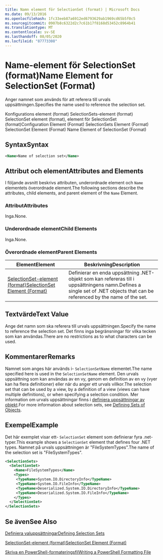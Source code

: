```yaml
---
title: Namn element för SelectionSet (format) | Microsoft Docs
ms.date: 09/13/2016
ms.openlocfilehash: 1fc33eeb87a6912ed6793629ab1969cd65b5f0c5
ms.sourcegitcommit: 0907b8c6322d2c7c61b17f8168d53452c8964b41
ms.translationtype: MT
ms.contentlocale: sv-SE
ms.lasthandoff: 08/05/2020
ms.locfileid: "87773308"
---
```

# <a name="name-element-for-selectionset-format"></a><span data-ttu-id="1aba8-102">Name-element för SelectionSet (format)</span><span class="sxs-lookup"><span data-stu-id="1aba8-102">Name Element for SelectionSet (Format)</span></span>

<span data-ttu-id="1aba8-103">Anger namnet som används för att referera till urvals uppsättningen.</span><span class="sxs-lookup"><span data-stu-id="1aba8-103">Specifies the name used to reference the selection set.</span></span>

<span data-ttu-id="1aba8-104">Konfigurations element (format) SelectionSets-element (format) SelectionSet element (format), element för SelectionSet (format)</span><span class="sxs-lookup"><span data-stu-id="1aba8-104">Configuration Element (Format) SelectionSets Element (Format) SelectionSet Element (Format) Name Element of SelectionSet (Format)</span></span>

## <a name="syntax"></a><span data-ttu-id="1aba8-105">Syntax</span><span class="sxs-lookup"><span data-stu-id="1aba8-105">Syntax</span></span>

```xml
<Name>Name of selection set</Name>
```

## <a name="attributes-and-elements"></a><span data-ttu-id="1aba8-106">Attribut och element</span><span class="sxs-lookup"><span data-stu-id="1aba8-106">Attributes and Elements</span></span>

<span data-ttu-id="1aba8-107">I följande avsnitt beskrivs attributen, underordnade element och `Name` elementets överordnade element.</span><span class="sxs-lookup"><span data-stu-id="1aba8-107">The following sections describe the attributes, child elements, and parent element of the `Name` Element.</span></span>

### <a name="attributes"></a><span data-ttu-id="1aba8-108">Attribut</span><span class="sxs-lookup"><span data-stu-id="1aba8-108">Attributes</span></span>

<span data-ttu-id="1aba8-109">Inga.</span><span class="sxs-lookup"><span data-stu-id="1aba8-109">None.</span></span>

### <a name="child-elements"></a><span data-ttu-id="1aba8-110">Underordnade element</span><span class="sxs-lookup"><span data-stu-id="1aba8-110">Child Elements</span></span>

<span data-ttu-id="1aba8-111">Inga.</span><span class="sxs-lookup"><span data-stu-id="1aba8-111">None.</span></span>

### <a name="parent-elements"></a><span data-ttu-id="1aba8-112">Överordnade element</span><span class="sxs-lookup"><span data-stu-id="1aba8-112">Parent Elements</span></span>

|<span data-ttu-id="1aba8-113">Element</span><span class="sxs-lookup"><span data-stu-id="1aba8-113">Element</span></span>|<span data-ttu-id="1aba8-114">Beskrivning</span><span class="sxs-lookup"><span data-stu-id="1aba8-114">Description</span></span>|
|-------------|-----------------|
|[<span data-ttu-id="1aba8-115">SelectionSet-element (format)</span><span class="sxs-lookup"><span data-stu-id="1aba8-115">SelectionSet Element (Format)</span></span>](./selectionset-element-format.md)|<span data-ttu-id="1aba8-116">Definierar en enda uppsättning .NET-objekt som kan refereras till i uppsättningens namn.</span><span class="sxs-lookup"><span data-stu-id="1aba8-116">Defines a single set of .NET objects that can be referenced by the name of the set.</span></span>|

## <a name="text-value"></a><span data-ttu-id="1aba8-117">Textvärde</span><span class="sxs-lookup"><span data-stu-id="1aba8-117">Text Value</span></span>

<span data-ttu-id="1aba8-118">Ange det namn som ska referera till urvals uppsättningen.</span><span class="sxs-lookup"><span data-stu-id="1aba8-118">Specify the name to reference the selection set.</span></span> <span data-ttu-id="1aba8-119">Det finns inga begränsningar för vilka tecken som kan användas.</span><span class="sxs-lookup"><span data-stu-id="1aba8-119">There are no restrictions as to what characters can be used.</span></span>

## <a name="remarks"></a><span data-ttu-id="1aba8-120">Kommentarer</span><span class="sxs-lookup"><span data-stu-id="1aba8-120">Remarks</span></span>

<span data-ttu-id="1aba8-121">Namnet som anges här används i- `SelectionSetName` elementet.</span><span class="sxs-lookup"><span data-stu-id="1aba8-121">The name specified here is used in the `SelectionSetName` element.</span></span> <span data-ttu-id="1aba8-122">Den urvals uppsättning som kan användas av en vy, genom en definition av en vy (vyer kan ha flera definitioner) eller när du anger ett urvals villkor.</span><span class="sxs-lookup"><span data-stu-id="1aba8-122">The selection set that can be used by a view, by a definition of a view (views can have multiple definitions), or when specifying a selection condition.</span></span> <span data-ttu-id="1aba8-123">Mer information om urvals uppsättningar finns i [definiera uppsättningar av objekt](./defining-selection-sets.md).</span><span class="sxs-lookup"><span data-stu-id="1aba8-123">For more information about selection sets, see [Defining Sets of Objects](./defining-selection-sets.md).</span></span>

## <a name="example"></a><span data-ttu-id="1aba8-124">Exempel</span><span class="sxs-lookup"><span data-stu-id="1aba8-124">Example</span></span>

<span data-ttu-id="1aba8-125">Det här exemplet visar ett- `SelectionSet` element som definierar fyra .net-typer.</span><span class="sxs-lookup"><span data-stu-id="1aba8-125">This example shows a `SelectionSet` element that defines four .NET types.</span></span> <span data-ttu-id="1aba8-126">Namnet på urvals uppsättningen är "FileSystemTypes".</span><span class="sxs-lookup"><span data-stu-id="1aba8-126">The name of the selection set is "FileSystemTypes".</span></span>

```xml
<SelectionSets>
  <SelectionSet>
    <Name>FileSystemTypes</Name>
    <Types>
     <TypeName>System.IO.DirectoryInfo</TypeName>
     <TypeName>System.IO.FileInfo</TypeName>
     <TypeName>Deserialized.System.IO.DirectoryInfo</TypeName>
     <TypeName>Deserialized.System.IO.FileInfo</TypeName>
    </Types>
  </SelectionSet>
</SelectionSets>
```

## <a name="see-also"></a><span data-ttu-id="1aba8-127">Se även</span><span class="sxs-lookup"><span data-stu-id="1aba8-127">See Also</span></span>

[<span data-ttu-id="1aba8-128">Definiera valuppsättningar</span><span class="sxs-lookup"><span data-stu-id="1aba8-128">Defining Selection Sets</span></span>](./defining-selection-sets.md)

[<span data-ttu-id="1aba8-129">SelectionSet-element (format)</span><span class="sxs-lookup"><span data-stu-id="1aba8-129">SelectionSet Element (Format)</span></span>](./selectionset-element-format.md)

[<span data-ttu-id="1aba8-130">Skriva en PowerShell-formateringsfil</span><span class="sxs-lookup"><span data-stu-id="1aba8-130">Writing a PowerShell Formatting File</span></span>](./writing-a-powershell-formatting-file.md)
